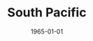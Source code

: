 ---
title: South Pacific
date: 1965-01-01
closing_date: 1965-12-31
layout: productions
playbill:
Theatre: Theatre Jacksonville
Venue: Little Theatre
cast:
- Jerome: Jett Thompson
- Ngana: Pamela Nearhoof
- Henry: Ken Fallin
- Ensign Nellie Forbush: Gayle Swymer
- Emile de Becque: Edward Doe
- Bloody Mary: Doris Thornhill
- Luther Billis: Tom Ohlweiler Jr.
- Lt. Joseph Cable: Gary Varnadore
- Capt. George Brackett: Al Low
- Comdr. William Harbison: Harold Nearhoof
- Liat: Robin Yancey
- Chorus:
  - Terry Boyd
  - Ron Culbreath
  - J.J. Morgan
  - Harry Hodge
  - Ken Howell
  - Gene Moore
  - Frank Nearhoof
  - Bruce Reymond
  - Bobbie Camp
  - Suzanne Coar
  - Barbara Giles
  - Sarah Jo Berman
  - Ann Finney
  - Mary Grace Ezell
  - Mary Claire Van der Horst
  - Charlyne Eshleman
  - Judith Graves
  - Lori Katterhenry
  - Cheryl Parsons
  - Alston Summers
crew:
- Director and Designer: Larry Riddle
- Musical Director: Rosalind MacEnulty
- Costume Designer:
  - Walter Sargent
  - Ruth Coleman
- Choreographer: Mary Grace Ezell
- Lighting Designer:
  - Peggy Miller
- Stage Manager:
  - Gwen Nearhoof
  - Carolyn Lieder
- Scenery:
  - Pat Cundiff
  - Bob Agnew
  - Gwyda Agnew
  - Frank Berman
  - Abbey Fink
  - Joanna Coburn
  - Gladys Dale
  - Joan Christensen
  - Fred Murphy
  - Sid Backer
  - Marshall Nazworth
  - Bill Aust
  - Fernando Velandia
- Costumes:
  - Judy Klemnt
  - Walter Sargent
- Lights:
  - Peggy Miller
  - Joanna Coburn
  - Leni Bessent
- Program Advertising:
  - Jean Goodman
  - Albert Low
- Props:
  - Edna Oakley
  - Gladys Dale
  - Gladys Witten
  - Esther Barnes
  - Maria Alarcon
  - Judy Pryor
  - Gloria Schulman
  - Becky Oxford
- Make-up:
  - Ellen Black
  - Marshall Grauer
  - Annette Grauer
  - Darby Nelson
orchestra:
---